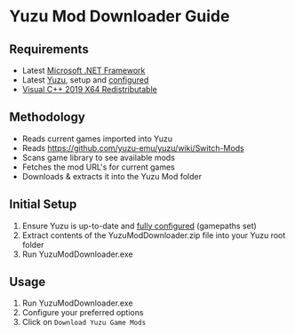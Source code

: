 # Yuzu Mod Downloader Guide

## Requirements
* Latest [Microsoft .NET Framework](https://go.microsoft.com/fwlink/?linkid=2088631)
* Latest [Yuzu](https://yuzu-emu.org/downloads/), setup and [configured](https://www.youtube.com/watch?v=93xsKERji60)
* [Visual C++ 2019 X64 Redistributable](https://aka.ms/vs/16/release/vc_redist.x64.exe)

## Methodology 
* Reads current games imported into Yuzu
* Reads https://github.com/yuzu-emu/yuzu/wiki/Switch-Mods
* Scans game library to see available mods
* Fetches the mod URL's for current games
* Downloads & extracts it into the Yuzu Mod folder

## Initial Setup  
1. Ensure Yuzu is up-to-date and [fully configured](https://www.youtube.com/watch?v=93xsKERji60) (gamepaths set)
2. Extract contents of the YuzuModDownloader.zip file into your Yuzu root folder
3. Run YuzuModDownloader.exe

## Usage 
1. Run YuzuModDownloader.exe
2. Configure your preferred options
3. Click on ```Download Yuzu Game Mods``` 

